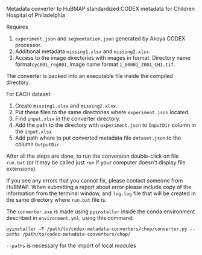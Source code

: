 Metadata converter to HuBMAP standardized CODEX metadata for Children Hospital of Philadelphia

Requires
1. `experiment.json` and `segmentation.json` generated by Akoya CODEX processor.
2. Additional metadata `missing1.xlsx` and `missing2.xlsx`.
3. Access to the image directories with images in format. 
Directory name format`cyc001_reg001`, image name format `1_00001_Z001_CH1.tif`.


The converter is packed into an executable file inside the compiled directory.


For EACH dataset:
1. Create `missing1.xlsx` and `missing2.xlsx`.
2. Put these files to the same directories where `experiment.json` located.
3. Find `input.xlsx` in the converter directory.
4. Add the path to the directory with `experiment.json` to `InputDir` column in the `input.xlsx`
5. Add path where to put converted metadata file `dataset.json` to the column `OutputDir`.

After all the steps are done, to run the conversion double-click on file `run.bat` 
(or it may be called just `run` if your computer doesn't display file extensions).

If you see any errors that you cannot fix, please contact someone from HuBMAP. 
When submitting a report about error please include copy of the information from the terminal window, and `log.log` 
file that will be created in the same directory where `run.bat` file is.


The `converter.exe` is made using `pyinstaller` 
inside the conda environment described in `environment.yml`, using this command:

`pyinstaller -F /path/to/codex-metadata-converters/chop/converter.py --paths /path/to/codex-metadata-converters/chop/` 

`--paths` is necessary for the import of local modules